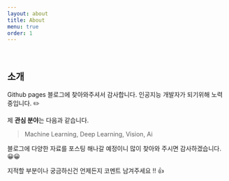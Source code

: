 ```yaml
---
layout: about
title: About
menu: true
order: 1
---
```


<br>

## 소개

Github pages 블로그에 찾아와주셔서 감사합니다.
인공지능 개발자가 되기위해 노력 중입니다. ✏️

제 **관심 분야**는 다음과 같습니다.

>Machine Learning, Deep Learning, Vision, Ai 

블로그에 다양한 자료를 포스팅 해나갈 예정이니 많이 찾아와 주시면 감사하겠습니다. 😀😀

지적할 부분이나 궁금하신건 언제든지 코멘트 남겨주세요 !! 👍
<br>
